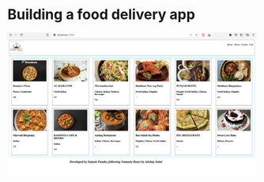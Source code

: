 # Building a food delivery app

![Static Food delivery App](Screenshot%202023-01-08%20at%2000.14.26.png)